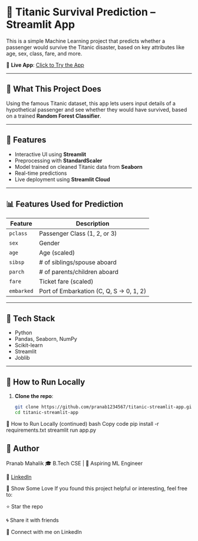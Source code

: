 # 🚢 Titanic Survival Prediction – Streamlit App

This is a simple Machine Learning project that predicts whether a passenger would survive the Titanic disaster, based on key attributes like age, sex, class, fare, and more.

🔗 **Live App**: [Click to Try the App](https://titanic-app-app-lks4cfdtbmh4ggutlasxyn.streamlit.app/)

---

## 🧠 What This Project Does

Using the famous Titanic dataset, this app lets users input details of a hypothetical passenger and see whether they would have survived, based on a trained **Random Forest Classifier**.

---

## 🎯 Features

- Interactive UI using **Streamlit**
- Preprocessing with **StandardScaler**
- Model trained on cleaned Titanic data from **Seaborn**
- Real-time predictions
- Live deployment using **Streamlit Cloud**

---

## 📊 Features Used for Prediction

| Feature        | Description                                |
|----------------|--------------------------------------------|
| `pclass`       | Passenger Class (1, 2, or 3)               |
| `sex`          | Gender                                     |
| `age`          | Age (scaled)                               |
| `sibsp`        | # of siblings/spouse aboard                |
| `parch`        | # of parents/children aboard               |
| `fare`         | Ticket fare (scaled)                       |
| `embarked`     | Port of Embarkation (C, Q, S → 0, 1, 2)     |

---

## 🧰 Tech Stack

- Python
- Pandas, Seaborn, NumPy
- Scikit-learn
- Streamlit
- Joblib

---

## 🚀 How to Run Locally

1. **Clone the repo**:
   ```bash
   git clone https://github.com/pranab1234567/titanic-streamlit-app.git
   cd titanic-streamlit-app
🚀 How to Run Locally (continued)
bash
Copy code
   pip install -r requirements.txt
   streamlit run app.py

## 👤 Author
Pranab Mahalik
🎓 B.Tech CSE | 🧠 Aspiring ML Engineer

🔗 [LinkedIn](https://www.linkedin.com/in/pranab-mahalik-992106275?utm_source=share&utm_campaign=share_via&utm_content=profile&utm_medium=android_app)

🌟 Show Some Love
If you found this project helpful or interesting, feel free to:

⭐ Star the repo

🌀 Share it with friends

💬 Connect with me on LinkedIn


   
